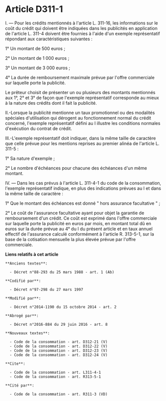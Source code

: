 # Article D311-1

I. ― Pour les crédits mentionnés à l'article L. 311-16, les informations sur le coût du crédit qui doivent être indiquées
dans les publicités en application de l'article L. 311-4 doivent être fournies à l'aide d'un exemple représentatif répondant
aux caractéristiques suivantes : 

1° Un montant de 500 euros ; 

2° Un montant de 1 000 euros ; 

3° Un montant de 3 000 euros ; 

4° La durée de remboursement maximale prévue par l'offre commerciale sur laquelle porte la publicité. 

Le prêteur choisit de présenter un ou plusieurs des montants mentionnés aux 1°, 2° et 3° de façon que l'exemple représentatif
corresponde au mieux à la nature des crédits dont il fait la publicité. 

II.-Lorsque la publicité mentionne un taux promotionnel ou des modalités spéciales d'utilisation qui dérogent au
fonctionnement normal du crédit concerné, l'exemple représentatif défini au I illustre les conditions normales d'exécution du
contrat de crédit. 

III.-L'exemple représentatif doit indiquer, dans la même taille de caractère que celle prévue pour les mentions reprises au
premier alinéa de l'article L. 311-5 : 

1° Sa nature d'exemple ; 

2° Le nombre d'échéances pour chacune des échéances d'un même montant. 

IV. ― Dans les cas prévus à l'article L. 311-4-1 du code de la consommation, l'exemple représentatif indique, en plus des
indications prévues au I et dans la même taille de caractère : 

1° Que le montant des échéances est donné " hors assurance facultative " ; 

2° Le coût de l'assurance facultative ayant pour objet la garantie de remboursement d'un crédit. Ce coût est exprimé dans
l'offre commerciale sur laquelle porte la publicité en euros par mois, en montant total dû en euros sur la durée prévue au 4°
du I du présent article et en taux annuel effectif de l'assurance calculé conformément à l'article R. 313-5-1, sur la base de
la cotisation mensuelle la plus élevée prévue par l'offre commerciale.

**Liens relatifs à cet article**

	**Anciens textes**:

	  - Décret n°88-293 du 25 mars 1988 - art. 1 (Ab)

	**Codifié par**:

	  - Décret n°97-298 du 27 mars 1997

	**Modifié par**:

	  - Décret n°2014-1190 du 15 octobre 2014 - art. 2

	**Abrogé par**:

	  - Décret n°2016-884 du 29 juin 2016 - art. 8

	**Nouveaux textes**:

	  - Code de la consommation - art. D312-21 (V)
	  - Code de la consommation - art. D312-22 (V)
	  - Code de la consommation - art. D312-23 (V)
	  - Code de la consommation - art. D312-24 (V)

	**Cite**:

	  - Code de la consommation - art. L311-4-1
	  - Code de la consommation - art. R313-5-1

	**Cité par**:

	  - Code de la consommation - art. R311-3 (VD)
